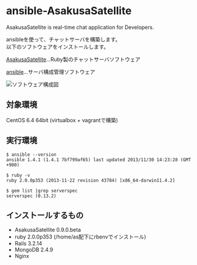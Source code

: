 ansible-AsakusaSatellite
========================
AsakusaSatellite is real-time chat application for Developers.

ansibleを使って、チャットサーバを構築します。  
以下のソフトウェアをインストールします。  

[AsakusaSatellite](http://www.codefirst.org/AsakusaSatellite/)…Ruby製のチャットサーバソフトウェア  

[ansible](http://www.ansibleworks.com/)...サーバ構成管理ソフトウェア  

![ソフトウェア構成図](https://raw.github.com/volanja/ansible-AsakusaSatellite/master/img/ansible-AsakusaSatellite.png)

対象環境
-----
CentOS 6.4 64bit   (virtualbox + vagrantで構築)

実行環境
-----
	$ ansible --version  
	ansible 1.4.1 (1.4.1 7bf799af65) last updated 2013/11/30 14:23:28 (GMT +900)

	$ ruby -v  
	ruby 2.0.0p353 (2013-11-22 revision 43784) [x86_64-darwin11.4.2]

	$ gem list |grep serverspec  
	serverspec (0.13.2)

インストールするもの
------
+ AsakusaSatellite 0.9.0.beta
+ ruby 2.0.0p353 (/home/as配下にrbenvでインストール)
+ Rails   3.2.14
+ MongoDB 2.4.9
+ Nginx


